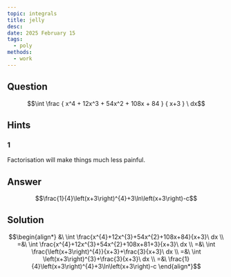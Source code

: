 ```yaml
---
topic: integrals
title: jelly
desc: 
date: 2025 February 15
tags:
  - poly
methods:
  - work
---
```



## Question
```math
\int
  \frac
    { x^4 + 12x^3 + 54x^2 + 108x + 84 }
    { x+3 }
\ dx
```


## Hints

### 1
Factorisation will make things much less painful.


## Answer
```math
\frac{1}{4}\left(x+3\right)^{4}+3\ln\left(x+3\right)-c
```


## Solution

```math
\begin{align*}
  &\ \int \frac{x^{4}+12x^{3}+54x^{2}+108x+84}{x+3}\ dx
  \\ =&\ \int \frac{x^{4}+12x^{3}+54x^{2}+108x+81+3}{x+3}\ dx
  \\ =&\ \int \frac{\left(x+3\right)^{4}}{x+3}+\frac{3}{x+3}\ dx
  \\ =&\ \int \left(x+3\right)^{3}+\frac{3}{x+3}\ dx
  \\ =&\ \frac{1}{4}\left(x+3\right)^{4}+3\ln\left(x+3\right)-c
\end{align*}
```
